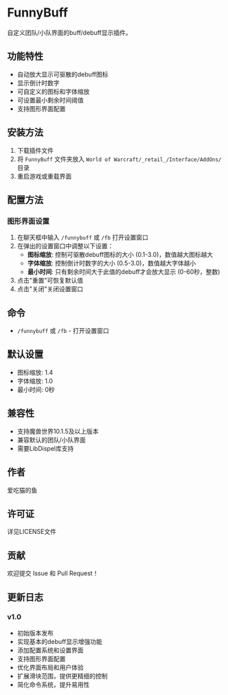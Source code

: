 # FunnyBuff

自定义团队/小队界面的buff/debuff显示插件。

## 功能特性

- 自动放大显示可驱散的debuff图标
- 显示倒计时数字
- 可自定义的图标和字体缩放
- 可设置最小剩余时间阈值
- 支持图形界面配置

## 安装方法

1. 下载插件文件
2. 将 `FunnyBuff` 文件夹放入 `World of Warcraft/_retail_/Interface/AddOns/` 目录
3. 重启游戏或重载界面

## 配置方法

### 图形界面设置

1. 在聊天框中输入 `/funnybuff` 或 `/fb` 打开设置窗口
2. 在弹出的设置窗口中调整以下设置：
   - **图标缩放**: 控制可驱散debuff图标的大小 (0.1-3.0)，数值越大图标越大
   - **字体缩放**: 控制倒计时数字的大小 (0.5-3.0)，数值越大字体越小
   - **最小时间**: 只有剩余时间大于此值的debuff才会放大显示 (0-60秒，整数)
3. 点击"重置"可恢复默认值
4. 点击"关闭"关闭设置窗口

## 命令

- `/funnybuff` 或 `/fb` - 打开设置窗口

## 默认设置

- 图标缩放: 1.4
- 字体缩放: 1.0
- 最小时间: 0秒

## 兼容性

- 支持魔兽世界10.1.5及以上版本
- 兼容默认的团队/小队界面
- 需要LibDispel库支持

## 作者

爱吃猫的鱼

## 许可证

详见LICENSE文件

## 贡献

欢迎提交 Issue 和 Pull Request！

## 更新日志

### v1.0
- 初始版本发布
- 实现基本的debuff显示增强功能
- 添加配置系统和设置界面
- 支持图形界面配置
- 优化界面布局和用户体验
- 扩展滑块范围，提供更精细的控制
- 简化命令系统，提升易用性 